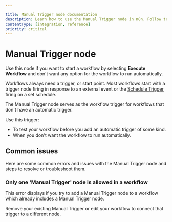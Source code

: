 ```yaml
---

title: Manual Trigger node documentation
description: Learn how to use the Manual Trigger node in n8n. Follow technical documentation to integrate Manual Trigger node into your workflows.
contentType: [integration, reference]
priority: critical
---
```


# Manual Trigger node

Use this node if you want to start a workflow by selecting **Execute Workflow** and don't want any option for the workflow to run automatically.

Workflows always need a trigger, or start point. Most workflows start with a trigger node firing in response to an external event or the [Schedule Trigger](/integrations/builtin/core-nodes/n8n-nodes-base.scheduletrigger/index.md) firing on a set schedule.

The Manual Trigger node serves as the workflow trigger for workflows that don't have an automatic trigger.

Use this trigger:

* To test your workflow before you add an automatic trigger of some kind.
* When you don't want the workflow to run automatically.

## Common issues

Here are some common errors and issues with the Manual Trigger node and steps to resolve or troubleshoot them.

<!-- vale off -->
### Only one 'Manual Trigger' node is allowed in a workflow
<!-- vale on -->

This error displays if you try to add a Manual Trigger node to a workflow which already includes a Manual Trigger node.

Remove your existing Manual Trigger or edit your workflow to connect that trigger to a different node.

